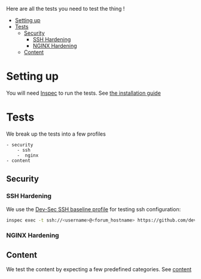 Here are all the tests you need to test the thing !

- [Setting up](#setting-up)
- [Tests](#tests)
    - [Security](#security)
        - [SSH Hardening](#ssh-hardening)
        - [NGINX Hardening](#nginx-hardening)
    - [Content](#content)

# Setting up

You will need [Inspec](https://inspec.io) to run the tests. See [the installation guide](https://downloads.chef.io/inspec)

# Tests

We break up the tests into a few profiles

    - security
        - ssh
        -  nginx
    - content

## Security

### SSH Hardening

We use the [Dev-Sec SSH baseline profile](https://github.com/dev-sec/ssh-baseline) for testing ssh configuration: 

```bash
inspec exec -t ssh://<username>@<forum_hostname> https://github.com/dev-sec/ssh-baseline
```

### NGINX Hardening

## Content

We test the content by expecting a few predefined categories. See [content](content/)
